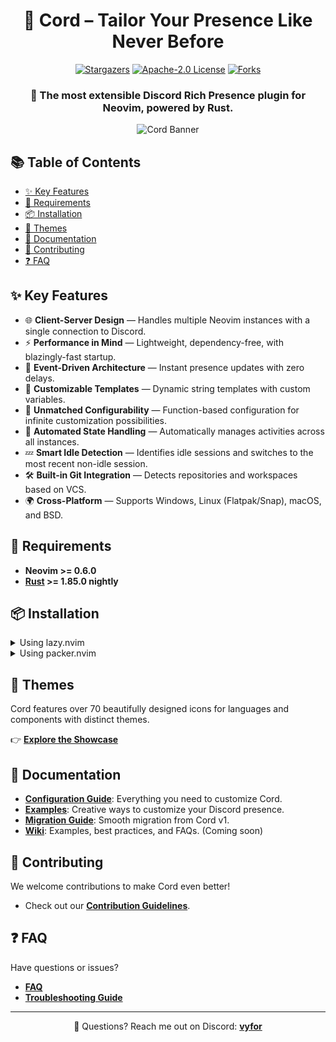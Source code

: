 <div align="center">
  <h1>🧩 <strong>Cord</strong> – Tailor Your Presence Like Never Before</h1>
  <div>
    <a href="https://github.com/vyfor/cord.nvim/stargazers"><img src="https://img.shields.io/github/stars/vyfor/cord.nvim?style=for-the-badge" alt="Stargazers"></a>
    <a href="https://github.com/vyfor/cord.nvim/blob/master/LICENSE"><img src="https://img.shields.io/github/license/vyfor/cord.nvim?style=for-the-badge" alt="Apache-2.0 License"></a>
    <a href="https://github.com/vyfor/cord.nvim/forks"><img src="https://img.shields.io/github/forks/vyfor/cord.nvim?style=for-the-badge" alt="Forks"></a>
  </div>
  <h3>🚀 The most extensible Discord Rich Presence plugin for Neovim, powered by Rust.
  </h3>
  <img src="https://github.com/user-attachments/assets/df73221e-565b-49e5-9dad-1c60aed6f9c3" alt="Cord Banner">
</div>

## 📚 Table of Contents
- [✨ Key Features](#-key-features)
- [🔌 Requirements](#-requirements)
- [📦 Installation](#-installation)
- [🎨 Themes](#-themes)
- [📖 Documentation](#-documentation)
- [🤝 Contributing](#-contributing)
- [❓ FAQ](#-faq)

## ✨ Key Features  
- 🌐 **Client-Server Design** — Handles multiple Neovim instances with a single connection to Discord.
- ⚡ **Performance in Mind** — Lightweight, dependency-free, with blazingly-fast startup.
- 🚀 **Event-Driven Architecture** — Instant presence updates with zero delays.  
- 🎨 **Customizable Templates** — Dynamic string templates with custom variables.
- 🔧 **Unmatched Configurability** — Function-based configuration for infinite customization possibilities.
- 🧠 **Automated State Handling** — Automatically manages activities across all instances.
- 💤 **Smart Idle Detection** — Identifies idle sessions and switches to the most recent non-idle session.
- 🛠️ **Built-in Git Integration** — Detects repositories and workspaces based on VCS.
- 🌍 **Cross-Platform** — Supports Windows, Linux (Flatpak/Snap), macOS, and BSD.

## 🔌 Requirements  
- **Neovim >= 0.6.0** 
- **[Rust](https://www.rust-lang.org/tools/install) >= 1.85.0 nightly**

## 📦 Installation  

<details>
<summary>Using lazy.nvim</summary>

```lua
{
  'vyfor/cord.nvim',
  build = 'cargo build --release',
  opts = {}, -- calls require('cord').setup()
}
```

</details>

<details>
<summary>Using packer.nvim</summary>

```lua
use {
  'vyfor/cord.nvim',
  run = 'cargo build --release',
  config = function()
    require('cord').setup()
  end
}
```

</details>

## 🎨 Themes  
Cord features over 70 beautifully designed icons for languages and components with distinct themes.

👉 [**Explore the Showcase**](https://github.com/vyfor/icons#showcase)  

## 📖 Documentation  
- [**Configuration Guide**](wiki/CONFIGURATION.md): Everything you need to customize Cord.  
- [**Examples**](wiki/EXAMPLES.md): Creative ways to customize your Discord presence.
- [**Migration Guide**](wiki/MIGRATION.md): Smooth migration from Cord v1.
- [**Wiki**](https://github.com/vyfor/cord.nvim/wiki): Examples, best practices, and FAQs. (Coming soon)

## 🤝 Contributing  
We welcome contributions to make Cord even better!
- Check out our [**Contribution Guidelines**](.github/CONTRIBUTING.md).  

## ❓ FAQ  
Have questions or issues?  
- [**FAQ**](https://github.com/vyfor/cord.nvim/wiki/FAQ)  
- [**Troubleshooting Guide**](https://github.com/vyfor/cord.nvim/wiki/Troubleshooting)  

---

<div align="center">  
  <p>💬 Questions? Reach me out on Discord: <a href="https://discord.com/users/446729269872427018"><strong>vyfor</strong></a></p>  
</div>
